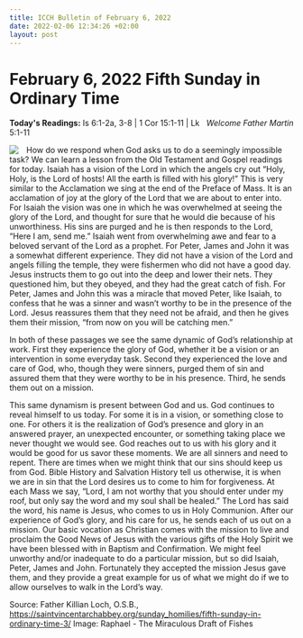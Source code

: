 ```yaml
---
title: ICCH Bulletin of February 6, 2022
date: 2022-02-06 12:34:26 +02:00
layout: post
---
```


# February 6, 2022 Fifth Sunday in Ordinary Time
<span style="float: right"><em>Welcome Father Martin</em></span>
**Today's Readings:** Is 6:1-2a, 3-8 | 1 Cor 15:1-11 | Lk 5:1-11


<img style="float: left; margin-right: 1em;" src="https://upload.wikimedia.org/wikipedia/commons/thumb/b/bf/V%26A_-_Raphael,_The_Miraculous_Draught_of_Fishes_(1515).jpg/297px-V%26A_-_Raphael,_The_Miraculous_Draught_of_Fishes_(1515).jpg">

How do we respond when God asks us to do a seemingly impossible task?  We can learn a lesson from the Old Testament and Gospel readings for today.  Isaiah has a vision of the Lord in which the angels cry out “Holy, Holy, is the Lord of hosts!  All the earth is filled with his glory!”  This is very similar to the Acclamation we sing at the end of the Preface of Mass.  It is an acclamation of joy at the glory of the Lord that we are about to enter into.  For Isaiah the vision was one in which he was overwhelmed at seeing the glory of the Lord, and thought for sure that he would die because of his unworthiness. His sins are purged and he is then responds to the Lord, “Here I am, send me.” Isaiah went from overwhelming awe and fear to a beloved servant of the Lord as a prophet.  For Peter, James and John it was a somewhat different experience.  They did not have a vision of the Lord and angels filling the temple, they were fishermen who did not have a good day.  Jesus instructs them to go out into the deep and lower their nets. They questioned him, but they obeyed, and they had the great catch of fish.  For Peter, James and John this was a miracle that moved Peter, like Isaiah, to confess that he was a sinner and wasn’t worthy to be in the presence of the Lord.  Jesus reassures them that they need not be afraid, and then he gives them their mission, “from now on you will be catching men.”

In both of these passages we see the same dynamic of God’s relationship at work.  First they experience the glory of God, whether it be a vision or an intervention in some everyday task.  Second they experienced the love and care of God, who, though they were sinners, purged them of sin and assured them that they were worthy to be in his presence.  Third, he sends them out on a mission.

This same dynamism is present between God and us.  God continues to reveal himself to us today.  For some it is in a vision, or something close to one.  For others it is the realization of God’s presence and glory in an answered prayer, an unexpected encounter, or something taking place we never thought we would see.  God reaches out to us with his glory and it would be good for us savor these moments.  We are all sinners and need to repent. There are times when we might think that our sins should keep us from God.  Bible History and Salvation History tell us otherwise, it is when we are in sin that the Lord desires us to come to him for forgiveness. At each Mass we say, “Lord, I am not worthy that you should enter under my roof, but only say the word and my soul shall be healed.” The Lord has said the word, his name is Jesus, who comes to us in Holy Communion.  After our experience of God’s glory, and his care for us, he sends each of us out on a mission.  Our basic vocation as Christian comes with the mission to live and proclaim the Good News of Jesus with the various gifts of the Holy Spirit we have been blessed with in Baptism and Confirmation.  We might feel unworthy and/or inadequate to do a particular mission, but so did Isaiah, Peter, James and John.  Fortunately they accepted the mission Jesus gave them, and they provide a great example for us of what we might do if we to allow ourselves to walk in the Lord’s way.

Source: Father Killian Loch, O.S.B., https://saintvincentarchabbey.org/sunday_homilies/fifth-sunday-in-ordinary-time-3/
Image: Raphael - The Miraculous Draft of Fishes




